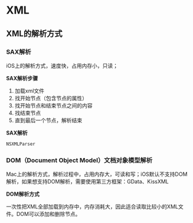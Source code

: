 # XML

## XML的解析方式

### SAX解析

iOS上的解析方式，速度快，占用内存小，只读；

**SAX解析步骤**

1. 加载xml文件
2. 找开始节点（包含节点的属性）
3. 找开始节点和结束节点之间的内容
4. 找结束节点
5. 直到最后一个节点，解析结束

**SAX解析**

```c
NSXMLParser
```

### DOM（Document Object Model）文档对象模型解析

Mac上的解析方式，解析过程中，占用内存大，可读和写；iOS默认不支持DOM解析，如果想支持DOM解析，需要使用第三方框架：GData、KissXML

**DOM解析方式**

一次性把XML全部加载到内存中，内存消耗大，因此适合读取比较小的XML文件。DOM可以添加和删除节点。

